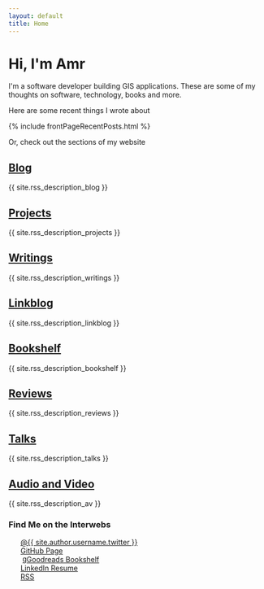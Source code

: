 ```yaml
---
layout: default
title: Home
---
```


# Hi, I'm Amr

I'm a software developer building GIS applications. These are some of my thoughts on software, technology, books and more.

Here are some recent things I wrote about

{% include frontPageRecentPosts.html %}

Or, check out the sections of my website

## [Blog](/blog/)  
{{ site.rss_description_blog }}  

## [Projects](/projects/)  
{{ site.rss_description_projects }}  

## [Writings](/writings/)  
{{ site.rss_description_writings }}  

## [Linkblog](/linkblog/)  
{{ site.rss_description_linkblog }}  

## [Bookshelf](/bookshelf/)  
{{ site.rss_description_bookshelf }}  

## [Reviews](/reviews/)  
{{ site.rss_description_reviews }}  

## [Talks](/talks/)  
{{ site.rss_description_talks }}  

## [Audio and Video](/av/)  
{{ site.rss_description_av }}  

<!--
##[Tools](/tools/)##  
{{ site.rss_description_tools }}  

##[Bookmarks](/bookmarks/)##  
{{ site.rss_description_bookmarks }}  

##[Favorites](/favs/)##  
{{ site.rss_description_favs }}  
    -->

### Find Me on the Interwebs  
<ul style="list-style-type:none">
    <li>
        <a class="sidebar-nav-item side-nav-icon" 
   href="https://twitter.com/{{ site.author.username.twitter }}" rel="me">
            <i class="fa fa-twitter fa-lg frontPageIcons" title="twitter.com/{{ site.author.username.twitter }}"></i>@{{ site.author.username.twitter }}
        </a>
    </li>
    <li>
        <a class="sidebar-nav-item side-nav-icon"
	   href="https://github.com/{{ site.author.username.github }}" rel="me">
		    <i class="fa fa-github fa-lg frontPageIcons" title="github.com/{{ site.author.username.github }}"></i>GitHub Page
	    </a>
    </li>
    <li>
        <a class="sidebar-nav-item side-nav-icon" 
           href="http://www.goodreads.com/{{ site.author.username.goodreads }}" rel="me">
            <span style="font-family: helvetica; vertical-align: text-top;padding-left:4px;" class="fa-lg frontPageIcons" title="goodreads.com/{{ site.author.username.goodreads }}">g</span>Goodreads Bookshelf
        </a>
    </li>
    <li>
        <a class="sidebar-nav-item side-nav-icon"
   href="https://www.linkedin.com/in/{{ site.author.username.linkedin }}" rel="me">
            <i class="fa fa-linkedin-square fa-lg frontPageIcons" title="linkedin.com/{{ site.author.username.linkedin }}"></i>LinkedIn Resume
        </a>
    </li>
    <li>
        <a class="sidebar-nav-item side-nav-icon" 
           href="{{ site.rss_page }}">
            <i class="fa fa-rss-square fa-lg frontPageIcons" title="Follow via RSS"></i>RSS
        </a>
    </li>
</ul>
